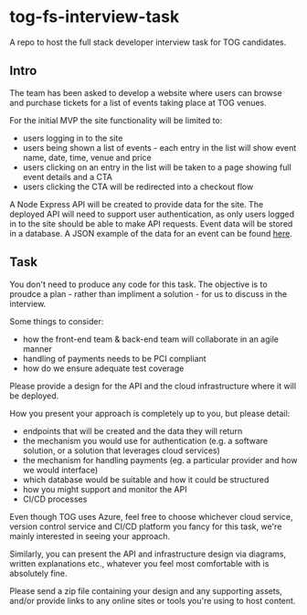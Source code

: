 # tog-fs-interview-task

A repo to host the full stack developer interview task for TOG candidates.

## Intro

The team has been asked to develop a website where users can browse and purchase tickets for a list of events taking place at TOG venues.

For the initial MVP the site functionality will be limited to:

* users logging in to the site
* users being shown a list of events - each entry in the list will show event name, date, time, venue and price 
* users clicking on an entry in the list will be taken to a page showing full event details and a CTA
* users clicking the CTA will be redirected into a checkout flow

A Node Express API will be created to provide data for the site. The deployed API will need to support user authentication, as only users logged in to the site should be able to make API requests. Event data will be stored in a database. A JSON example of the data for an event can be found [here](sample-data/event.json).

## Task

You don't need to produce any code for this task. The objective is to proudce a plan - rather than impliment a solution - for us to discuss in the interview.

Some things to consider:

* how the front-end team & back-end team will collaborate in an agile manner
* handling of payments needs to be PCI compliant
* how do we ensure adequate test coverage

Please provide a design for the API and the cloud infrastructure where it will be deployed.

How you present your approach is completely up to you, but please detail:

* endpoints that will be created and the data they will return
* the mechanism you would use for authentication (e.g. a software solution, or a solution that leverages cloud services)
* the mechanism for handling payments (eg. a particular provider and how we would interface)
* which database would be suitable and how it could be structured
* how you might support and monitor the API
* CI/CD processes

Even though TOG uses Azure, feel free to choose whichever cloud service, version control service and CI/CD platform you fancy for this task, we're mainly interested in seeing your approach.

Similarly, you can present the API and infrastructure design via diagrams, written explanations etc., whatever you feel most comfortable with is absolutely fine.

Please send a zip file containing your design and any supporting assets, and/or provide links to any online sites or tools you're using to host content.
